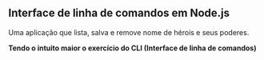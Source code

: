 ## Interface de linha de comandos em Node.js

Uma aplicação que lista, salva e remove nome de hérois e seus poderes.

**Tendo o intuito maior o exercício do CLI (Interface de linha de comandos)**